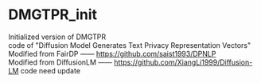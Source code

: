 # DMGTPR_init
Initialized version of DMGTPR  
code of "Diffusion Model Generates Text Privacy Representation Vectors"  
Modified from FairDP —— https://github.com/saist1993/DPNLP  
Modified from DiffusionLM —— https://github.com/XiangLi1999/Diffusion-LM 
code need update

